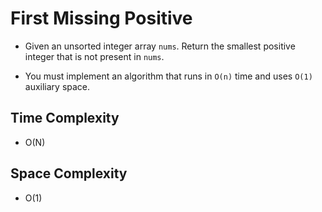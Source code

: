 # First Missing Positive

- Given an unsorted integer array `nums`. Return the smallest positive integer that is not present in `nums`.

- You must implement an algorithm that runs in `O(n)` time and uses `O(1)` auxiliary space.

## Time Complexity
- O(N)

## Space Complexity
- O(1)
